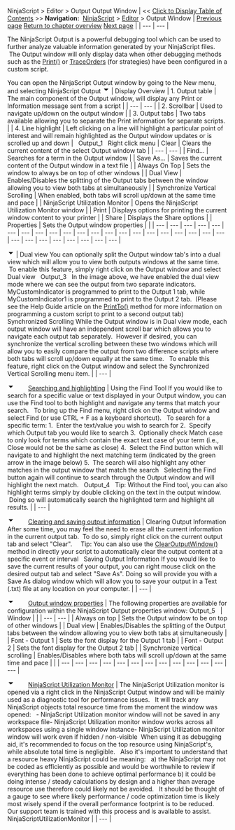 ﻿
NinjaScript \> Editor \> Output
Output Window
| \<\< [Click to Display Table of Contents](output.md) \>\> **Navigation:**     [NinjaScript](ninjascript.md) \> [Editor](editor.md) \> Output Window | [Previous page](intelliprompt.md) [Return to chapter overview](editor.md) [Next page](visual_studio_debugging.md) |
| --- | --- |

The NinjaScript Output is a powerful debugging tool which can be used to further analyze valuable information generated by your NinjaScript files.  The Output window will only display data when other debugging methods such as the [Print()](print.md) or [TraceOrders](traceorders.md) (for strategies) have been configured in a custom script.
   

You can open the NinjaScript Output window by going to the New menu, and selecting NinjaScript Output
![tog_minus](tog_minus.gif)
| Display Overview   | 1\. Output table | The main component of the Output window, will display any Print or Information message sent from a script | | --- | --- | | 2\. Scrollbar | Used to navigate up/down on the output window | | 3\. Output tabs | Two tabs available allowing you to separate the Print information for separate scripts. | | 4\. Line highlight | Left clicking on a line will highlight a particular point of interest and will remain highlighted as the Output window updates or is scrolled up and down |      Output_1   Right click menu   | Clear | Clears the current content of the select Output window tab | | --- | --- | | Find... | Searches for a term in the Output window | | Save As... | Saves the current content of the Output window in a text file | | Always On Top | Sets the window to always be on top of other windows | | Dual View | Enables/Disables the splitting of the Output tabs between the window allowing you to view both tabs at simultaneously | | Synchronize Vertical Scrolling | When enabled, both tabs will scroll up/down at the same time and pace | | NinjaScript Utilization Monitor | Opens the NinjaScript Utilization Monitor window | | Print | Displays options for printing the current window content to your printer | | Share | Displays the Share options | | Properties | Sets the Output window properties | |
| --- | --- | --- | --- | --- | --- | --- | --- | --- | --- | --- | --- | --- | --- | --- | --- | --- | --- | --- | --- | --- | --- | --- | --- | --- | --- | --- | --- | --- |

![tog_minus](tog_minus.gif)
| Dual view You can optionally split the Output window tab's into a dual view which will allow you to view both outputs windows at the same time.  To enable this feature, simply right click on the Output window and select Dual view   Output_3   In the image above, we have enabled the dual view mode where we can see the output from two separate indicators. MyCustomIndicator is programmed to print to the Output 1 tab, while MyCustomIndicator1 is programmed to print to the Output 2 tab.  (Please see the Help Guide article on the [PrintTo()](printto.md) method for more information on programming a custom script to print to a second output tab)   Synchronized Scrolling While the Output window is in Dual view mode, each output window will have an independent scroll bar which allows you to navigate each output tab separately.  However if desired, you can synchronize the vertical scrolling between these two windows which will allow you to easily compare the output from two difference scripts where both tabs will scroll up/down equally at the same time.   To enable this feature, right click on the Output window and select the Synchronized Vertical Scrolling menu item. |
| --- |

![tog_minus](tog_minus.gif)        [Searching and highlighting](javascript:HMToggle('toggle','SearchingAndHighlighting','SearchingAndHighlighting_ICON'))
| Using the Find Tool If you would like to search for a specific value or text displayed in your Output window, you can use the Find tool to both highlight and navigate any terms that match your search.   To bring up the Find menu, right click on the Output window and select Find (or use CTRL \+ F as a keyboard shortcut).   To search for a specific term: 1\.  Enter the text/value you wish to search for 2\.  Specify which Output tab you would like to search 3\.  Optionally check Match case to only look for terms which contain the exact text case of your term (i.e., Close would not be the same as close) 4\.  Select the Find button which will navigate to and highlight the next matching term (indicated by the green arrow in the image below) 5\.  The search will also highlight any other matches in the output window that match the search   Selecting the Find button again will continue to search through the Output window and will highlight the next match.   Output_4   Tip: Without the Find tool, you can also highlight terms simply by double clicking on the text in the output window.  Doing so will automatically search the highlighted term and highlight all results. |
| --- |

![tog_minus](tog_minus.gif)        [Clearing and saving output information](javascript:HMToggle('toggle','ClearingAndSavingOutputInformation','ClearingAndSavingOutputInformation_ICON'))
| Clearing Output Information After some time, you may feel the need to erase all the current information in the current output tab.  To do so, simply right click on the current output tab and select "Clear".     Tip: You can also use the [ClearOutputWindow()](clearoutputwindow.md) method in directly your script to automatically clear the output content at a specific event or interval   Saving Output Information If you would like to save the current results of your output, you can right mouse click on the desired output tab and select "Save As". Doing so will provide you with a Save As dialog window which will allow you to save your output in a Text (.txt) file at any location on your computer. |
| --- |

![tog_minus](tog_minus.gif)        [Output window properties](javascript:HMToggle('toggle','OutputWindowProperties','OutputWindowProperties_ICON'))
| The following properties are available for configuration within the NinjaScript Output properties window: Output_5     | Window |  | | --- | --- | | Always on top | Sets the Output window to be on top of other windows | | Dual view | Enables/Disables the splitting of the Output tabs between the window allowing you to view both tabs at simultaneously | | Font \- Output 1 | Sets the font display for the Output 1 tab | | Font \- Output 2 | Sets the font display for the Output 2 tab | | Synchronize vertical scrolling | Enables/Disables where both tabs will scroll up/down at the same time and pace | |
| --- | --- | --- | --- | --- | --- | --- | --- | --- | --- | --- | --- | --- |

![tog_minus](tog_minus.gif)        [NinjaScript Utilization Monitor](javascript:HMToggle('toggle','NinjaScriptUtilizationMonitor','NinjaScriptUtilizationMonitor_ICON'))
| The NinjaScript Utilization monitor is opened via a right click in the NinjaScript Output window and will be mainly used as a diagnostic tool for performance issues.   It will track any NinjaScript objects total resource time from the moment the window was opened:   - NinjaScript Utilization monitor window will not be saved in any workspace file- NinjaScript Utilization monitor window works across all workspaces using a single window instance- NinjaScript Utilization monitor window will work even if hidden / non\-visible  When using it as debugging aid, it's recommended to focus on the top resource using NinjaScript's, while absolute total time is negligible.   Also it's important to understand that a resource heavy NinjaScript could be meaning:   a) the NinjaScript may not be coded as efficiently as possible and would be worthwhile to review if everything has been done to achieve optimal performance b) it could be doing intense / steady calculations by design and a higher than average resource use therefore could likely not be avoided.   It should be thought of a gauge to see where likely performance / code optimization time is likely most wisely spend if the overall performance footprint is to be reduced.   Our support team is trained with this process and is available to assist.   NinjaScriptUtilizationMonitor |
| --- |

## 
